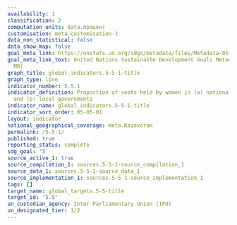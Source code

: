 ```yaml
---
availability: 1
classification: 2
computation_units: data.процент
customisation: meta.customisation-1
data_non_statistical: false
data_show_map: false
goal_meta_link: https://unstats.un.org/sdgs/metadata/files/Metadata-05-05-01.pdf
goal_meta_link_text: United Nations Sustainable Development Goals Metadata (PDF 4.0
  MB)
graph_title: global_indicators.5-5-1-title
graph_type: line
indicator_number: 5.5.1
indicator_definition: Proportion of seats held by women in (a) national parliaments
  and (b) local governments
indicator_name: global_indicators.5-5-1-title
indicator_sort_order: 05-05-01
layout: indicator
national_geographical_coverage: meta.Казахстан
permalink: /5-5-1/
published: true
reporting_status: complete
sdg_goal: '5'
source_active_1: true
source_compilation_1: sources.5-5-1-source_compilation_1
source_data_1: sources.5-5-1-source_data_1
source_implementation_1: sources.5-5-1-source_implementation_1
tags: []
target_name: global_targets.5-5-title
target_id: '5.5'
un_custodian_agency: Inter-Parliamentary Union (IPU)
un_designated_tier: 1/2
---
```

